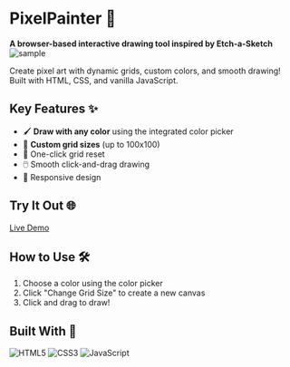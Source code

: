 # PixelPainter 🎨  
**A browser-based interactive drawing tool inspired by Etch-a-Sketch**  
![sample](https://github.com/user-attachments/assets/558d3ee3-c518-41c9-b68b-ac7fa5b86ad8)

Create pixel art with dynamic grids, custom colors, and smooth drawing! Built with HTML, CSS, and vanilla JavaScript.

## Key Features ✨
- 🖌️ **Draw with any color** using the integrated color picker
- 🔲 **Custom grid sizes** (up to 100x100)
- 🧹 One-click grid reset
- 🖱️ Smooth click-and-drag drawing
- 📱 Responsive design

## Try It Out 🌐  
[Live Demo](https://hassanzfr.github.io/PixelPainter/)  

## How to Use 🛠️  
1. Choose a color using the color picker  
2. Click "Change Grid Size" to create a new canvas  
3. Click and drag to draw!  

## Built With 🔧  
![HTML5](https://img.shields.io/badge/-HTML5-E34F26?logo=html5&logoColor=white)
![CSS3](https://img.shields.io/badge/-CSS3-1572B6?logo=css3&logoColor=white)
![JavaScript](https://img.shields.io/badge/-JavaScript-F7DF1E?logo=javascript&logoColor=black)
